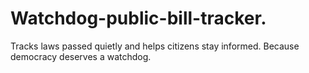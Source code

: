 # Watchdog-public-bill-tracker.
Tracks laws passed quietly and helps citizens stay informed. Because democracy deserves a watchdog.
